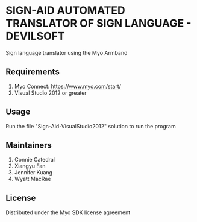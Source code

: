 # SIGN-AID AUTOMATED TRANSLATOR OF SIGN LANGUAGE - DEVILSOFT

Sign language translator using the Myo Armband

## Requirements

1. Myo Connect: https://www.myo.com/start/
2. Visual Studio 2012 or greater

## Usage

Run the file "Sign-Aid-VisualStudio2012" solution to run the program

## Maintainers

1. Connie Catedral
2. Xiangyu Fan
3. Jennifer Kuang 
4. Wyatt MacRae

## License

Distributed under the Myo SDK license agreement